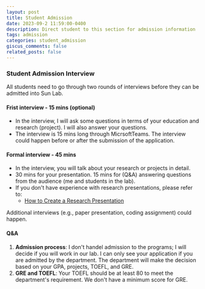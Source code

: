 ```yaml
---
layout: post
title: Student Admission
date: 2023-09-2 11:59:00-0400
description: Direct student to this section for admission information
tags: admission
categories: student_admission
giscus_comments: false
related_posts: false
---
```

### Student Admission Interview 
All students need to go through two rounds of interviews before they can be admitted into Sun Lab. 

#### Frist interview - 15 mins (optional)

  * In the interview, I will ask some questions in terms of your education and research (project). I will also answer your questions. 
  * The interview is 15 mins long through MicrsoftTeams. The interview could happen before or after the submission of the application. 
  

#### Formal interview - 45 mins 
  * In the interview, you will talk about your research or projects in detail. 
  * 30 mins for your presentation. 15 mins for (Q&A) answering questions from the audience (me and students in the lab).
  * If you don't have experience with research presentations, please refer to: 
     * [How to Create a Research Presentation]({{site.baseurl}}/assets/pdf/HowtoCreateaResearchPresentation_000.pdf)
  
Additional interviews (e.g., paper presentation, coding assignment) could happen. 


#### Q&A
  1. **Admission process**: I don't handel admission to the programs; I will decide if you will work in our lab. I can only see your application if you are admitted by the department. The department will make the decision based on your GPA, projects, TOEFL, and  GRE.
  2. **GRE and TOEFL**: Your TOEFL should be at least 80 to meet the department's requirement. We don't have a minimum score for GRE.
